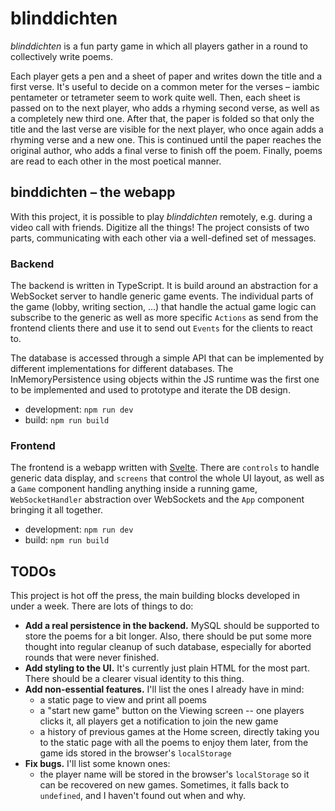 # blinddichten

_blinddichten_ is a fun party game in which all players gather in a round to collectively write poems.

Each player gets a pen and a sheet of paper and writes down the title and a first verse. It's useful to decide on a common meter for the verses – iambic pentameter or tetrameter seem to work quite well. Then, each sheet is passed on to the next player, who adds a rhyming second verse, as well as a completely new third one. After that, the paper is folded so that only the title and the last verse are visible for the next player, who once again adds a rhyming verse and a new one. This is continued until the paper reaches the original author, who adds a final verse to finish off the poem. Finally, poems are read to each other in the most poetical manner.

## binddichten – the webapp

With this project, it is possible to play _blinddichten_ remotely, e.g. during a video call with friends. Digitize all the things! The project consists of two parts, communicating with each other via a well-defined set of messages.

### Backend

The backend is written in TypeScript. It is build around an abstraction for a WebSocket server to handle generic game events. The individual parts of the game (lobby, writing section, ...) that handle the actual game logic can subscribe to the generic as well as more specific `Actions` as send from the frontend clients there and use it to send out `Events` for the clients to react to.

The database is accessed through a simple API that can be implemented by different implementations for different databases. The InMemoryPersistence using objects within the JS runtime was the first one to be implemented and used to prototype and iterate the DB design.

- development: `npm run dev`
- build: `npm run build`

### Frontend

The frontend is a webapp written with [Svelte](https://svelte.dev/). There are `controls` to handle generic data display, and `screens` that control the whole UI layout, as well as a `Game` component handling anything inside a running game, `WebSocketHandler` abstraction over WebSockets and the `App` component bringing it all together.

- development: `npm run dev`
- build: `npm run build`

## TODOs

This project is hot off the press, the main building blocks developed in under a week. There are lots of things to do:

- **Add a real persistence in the backend.** MySQL should be supported to store the poems for a bit longer. Also, there should be put some more thought into regular cleanup of such database, especially for aborted rounds that were never finished.
- **Add styling to the UI.** It's currently just plain HTML for the most part. There should be a clearer visual identity to this thing.
- **Add non-essential features.** I'll list the ones I already have in mind:
  - a static page to view and print all poems
  - a "start new game" button on the Viewing screen -- one players clicks it, all players get a notification to join the new game
  - a history of previous games at the Home screen, directly taking you to the static page with all the poems to enjoy them later, from the game ids stored in the browser's `localStorage`
- **Fix bugs.** I'll list some known ones:
  - the player name will be stored in the browser's `localStorage` so it can be recovered on new games. Sometimes, it falls back to `undefined`, and I haven't found out when and why.
